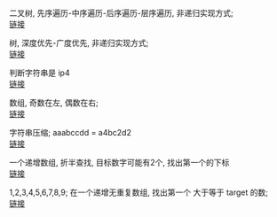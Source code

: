 二叉树, 先序遍历-中序遍历-后序遍历-层序遍历, 非递归实现方式;  
[链接](a001.md)  

树, 深度优先-广度优先, 非递归实现方式;  
[链接](a002.md)  

判断字符串是 ip4  
[链接](a003.md)  

数组, 奇数在左, 偶数在右;  
[链接](a004.md)  

字符串压缩;  aaabccdd = a4bc2d2  
[链接](a005.md)  

一个递增数组, 折半查找, 目标数字可能有2个, 找出第一个的下标  
[链接](a006.md)  

1,2,3,4,5,6,7,8,9;  在一个递增无重复数组, 找出第一个 大于等于 target 的数;  
[链接](a007.md)  



